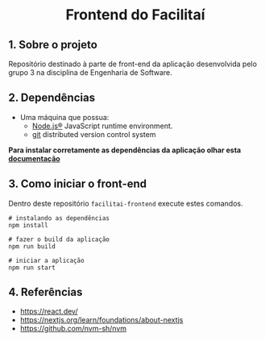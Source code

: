 <h1 align="center"> Frontend do Facilitaí </h1> 

## 1. Sobre o projeto

Repositório destinado à parte de front-end da aplicação desenvolvida pelo grupo 3 na disciplina de Engenharia de Software.

## 2. Dependências

- Uma máquina que possua:
    - [Node.js®](https://nodejs.org/en) JavaScript runtime environment.
    - [git](https://git-scm.com/) distributed version control system

**Para instalar corretamente as dependências da aplicação olhar esta [documentação](./docs/setup.md)**

## 3. Como iniciar o front-end

Dentro deste repositório `facilitai-frontend` execute estes comandos.

```
# instalando as dependências
npm install

# fazer o build da aplicação 
npm run build 

# iniciar a aplicação
npm run start
```
## 4. Referências

* https://react.dev/
* https://nextjs.org/learn/foundations/about-nextjs
* https://github.com/nvm-sh/nvm